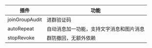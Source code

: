 | 插件           | 功能                                     |
| -------------- | ---------------------------------------- |
| joinGroupAudit | 进群验证码                               |
| autoRepeat     | 自动消息加一功能，支持文字消息和图片消息 |
| stopRevoke     | 群防撤回，无额外依赖                     |
